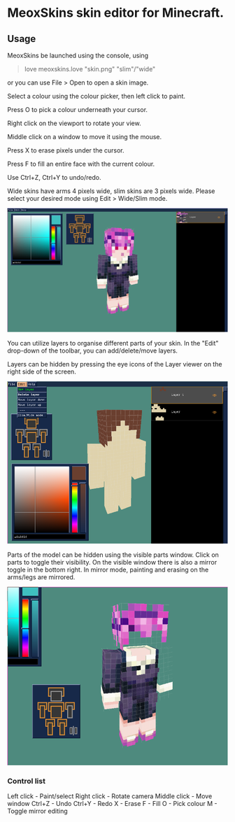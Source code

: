 # MeoxSkins skin editor for Minecraft.
## Usage
MeoxSkins be launched using the console, using 
>love meoxskins.love "skin.png" "slim"/"wide"

or you can use File > Open to open a skin image.

Select a colour using the colour picker, then left click to paint.

Press O to pick a colour underneath your cursor.

Right click on the viewport to rotate your view.

Middle click on a window to move it using the mouse.

Press X to erase pixels under the cursor.

Press F to fill an entire face with the current colour.

Use Ctrl+Z, Ctrl+Y to undo/redo.

Wide skins have arms 4 pixels wide, slim skins are 3 pixels wide. Please select your desired mode using Edit > Wide/Slim mode.

![Viewport](https://github.com/pszer/meoxskins/blob/master/meoxskins.png)

You can utilize layers to organise different parts of your skin. In the "Edit" drop-down of the toolbar, you can add/delete/move layers.

Layers can be hidden by pressing the eye icons of the Layer viewer on the right side of the screen.

![Viewport](https://github.com/pszer/meoxskins/blob/master/layers.png)

Parts of the model can be hidden using the visible parts window. Click on parts to toggle their visibility.
On the visible window there is also a mirror toggle in the bottom right. In mirror mode, painting and erasing on the arms/legs
are mirrored.

![Viewport](https://github.com/pszer/meoxskins/blob/master/visible.png)

### Control list
Left click - Paint/select
Right click - Rotate camera
Middle click - Move window
Ctrl+Z - Undo
Ctrl+Y - Redo
X - Erase
F - Fill
O - Pick colour
M - Toggle mirror editing
